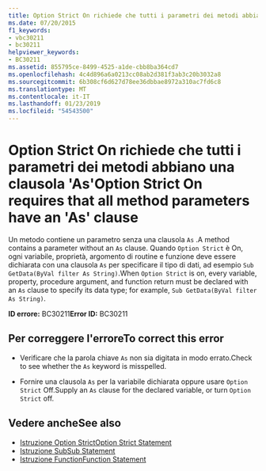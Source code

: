```yaml
---
title: Option Strict On richiede che tutti i parametri dei metodi abbiano una clausola 'As'
ms.date: 07/20/2015
f1_keywords:
- vbc30211
- bc30211
helpviewer_keywords:
- BC30211
ms.assetid: 855795ce-8499-4525-a1de-cbb8ba364cd7
ms.openlocfilehash: 4c4d896a6a0213cc08ab2d381f3ab3c20b3032a8
ms.sourcegitcommit: 6b308cf6d627d78ee36dbbae8972a310ac7fd6c8
ms.translationtype: MT
ms.contentlocale: it-IT
ms.lasthandoff: 01/23/2019
ms.locfileid: "54543500"
---
```

# <a name="option-strict-on-requires-that-all-method-parameters-have-an-as-clause"></a><span data-ttu-id="24107-102">Option Strict On richiede che tutti i parametri dei metodi abbiano una clausola 'As'</span><span class="sxs-lookup"><span data-stu-id="24107-102">Option Strict On requires that all method parameters have an 'As' clause</span></span>
<span data-ttu-id="24107-103">Un metodo contiene un parametro senza una clausola `As` .</span><span class="sxs-lookup"><span data-stu-id="24107-103">A method contains a parameter without an `As` clause.</span></span> <span data-ttu-id="24107-104">Quando `Option Strict` è On, ogni variabile, proprietà, argomento di routine e funzione deve essere dichiarata con una clausola `As` per specificare il tipo di dati, ad esempio `Sub GetData(ByVal filter As String)`.</span><span class="sxs-lookup"><span data-stu-id="24107-104">When `Option Strict` is on, every variable, property, procedure argument, and function return must be declared with an `As` clause to specify its data type; for example, `Sub GetData(ByVal filter As String)`.</span></span>  
  
 <span data-ttu-id="24107-105">**ID errore:** BC30211</span><span class="sxs-lookup"><span data-stu-id="24107-105">**Error ID:** BC30211</span></span>  
  
## <a name="to-correct-this-error"></a><span data-ttu-id="24107-106">Per correggere l'errore</span><span class="sxs-lookup"><span data-stu-id="24107-106">To correct this error</span></span>  
  
-   <span data-ttu-id="24107-107">Verificare che la parola chiave `As` non sia digitata in modo errato.</span><span class="sxs-lookup"><span data-stu-id="24107-107">Check to see whether the `As` keyword is misspelled.</span></span>  
  
-   <span data-ttu-id="24107-108">Fornire una clausola `As` per la variabile dichiarata oppure usare `Option Strict` Off.</span><span class="sxs-lookup"><span data-stu-id="24107-108">Supply an `As` clause for the declared variable, or turn `Option Strict` off.</span></span>  
  
## <a name="see-also"></a><span data-ttu-id="24107-109">Vedere anche</span><span class="sxs-lookup"><span data-stu-id="24107-109">See also</span></span>
- [<span data-ttu-id="24107-110">Istruzione Option Strict</span><span class="sxs-lookup"><span data-stu-id="24107-110">Option Strict Statement</span></span>](../../visual-basic/language-reference/statements/option-strict-statement.md)
- [<span data-ttu-id="24107-111">Istruzione Sub</span><span class="sxs-lookup"><span data-stu-id="24107-111">Sub Statement</span></span>](../../visual-basic/language-reference/statements/sub-statement.md)
- [<span data-ttu-id="24107-112">Istruzione Function</span><span class="sxs-lookup"><span data-stu-id="24107-112">Function Statement</span></span>](../../visual-basic/language-reference/statements/function-statement.md)
